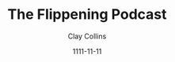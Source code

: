 ---
layout: media
title: The Flippening Podcast
date: 1111-11-11
categories: ['Podcasts']
author: ['Clay Collins']
excerpt: Today’s conversation is with Sam McIngvale who heads up Coinbase Custody. Coinbase Custody’s clients include PolyChain Capital, Multicoin Capital (who we’ve had on this podcast, by the way), Autonomous Partners, and Walden Bridge Capital.
external_url: https://blog.nomics.com/flippening/
---